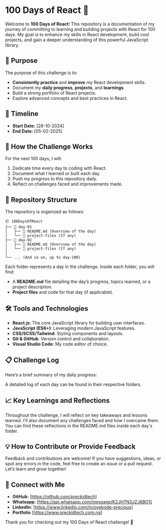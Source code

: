 # 100 Days of React 🚀

Welcome to **100 Days of React**! This repository is a documentation of my journey of committing to learning and building projects with React for 100 days. My goal is to enhance my skills in React development, build cool projects, and gain a deeper understanding of this powerful JavaScript library.

## 📝 Purpose

The purpose of this challenge is to:

- **Consistently practice** and **improve** my React development skills.
- Document my **daily progress**, **projects**, and **learnings**.
- Build a strong portfolio of React projects.
- Explore advanced concepts and best practices in React.

## 📅 Timeline

- **Start Date:** [28-10-2024]
- **End Date:** [05-02-2025]

## 📖 How the Challenge Works

For the next 100 days, I will:

1. Dedicate time every day to coding with React.
2. Document what I learned or built each day.
3. Push my progress to this repository daily.
4. Reflect on challenges faced and improvements made.

## 📂 Repository Structure

The repository is organized as follows:

```
📦 100DaysOfReact
├── 📁 day-01
│   ├── 📝 README.md (Overview of the day)
│   └── 📂 project-files (If any)
├── 📁 day-02
│   ├── 📝 README.md (Overview of the day)
│   └── 📂 project-files (If any)
│
└── ... (And so on, up to day-100)
```

Each folder represents a day in the challenge. Inside each folder, you will find:

- A **README.md** file detailing the day’s progress, topics learned, or a project description.
- **Project files** and code for that day (if applicable).

## 🛠️ Tools and Technologies

- **React.js**: The core JavaScript library for building user interfaces.
- **JavaScript (ES6+)**: Leveraging modern JavaScript features.
- **CSS/SCSS/Tailwind**: Styling components and layouts.
- **Git & GitHub**: Version control and collaboration.
- **Visual Studio Code**: My code editor of choice.

## 📋 Challenge Log

Here’s a brief summary of my daily progress:

<!-- ### Days 1-10: Fundamentals and Basics
- Covered React basics: JSX, components, props, state.
- Built a basic to-do app. -->

A detailed log of each day can be found in their respective folders.

<!-- ## 🚧 Current Progress

- **Day:** [Insert Current Day]
- **Project:** [Current Project Name or Topic] -->

## 📈 Key Learnings and Reflections

Throughout the challenge, I will reflect on key takeaways and lessons learned. I’ll also document any challenges faced and how I overcame them. You can find these reflections in the README.md files inside each day's folder.

## 💡 How to Contribute or Provide Feedback

Feedback and contributions are welcome! If you have suggestions, ideas, or spot any errors in the code, feel free to create an issue or a pull request. Let’s learn and grow together!

## 🤝 Connect with Me

- **GitHub:** [https://github.com/preckidtech]
- **Whatsapp:** [https://api.whatsapp.com/message/K2JH7N3JZJ6BO1]
- **LinkedIn:** [https://www.linkedin.com/in/oyebode-precious]
- **Portfolio** [https://www.preckidtech.com.ng]

Thank you for checking out my 100 Days of React challenge! 🚀

